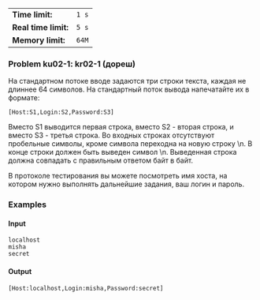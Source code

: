 |                      |       |
|----------------------|-------|
| **Time limit:**      | `1 s` |
| **Real time limit:** | `5 s` |
| **Memory limit:**    | `64M` |


### Problem ku02-1: kr02-1 (дореш)

На стандартном потоке вводе задаются три строки текста, каждая не
длиннее 64 символов. На стандартный поток вывода напечатайте их в
формате:

    
    
    [Host:S1,Login:S2,Password:S3]

Вместо S1 выводится первая строка, вместо S2 - вторая строка, и
вместо S3 - третья строка. Во входных строках отсутствуют
пробельные символы, кроме символа переходна на новую строку \n. В
конце строки должен быть выведен символ \n. Выведенная строка
должна совпадать с правильным ответом байт в байт.

В протоколе тестирования вы можете посмотреть имя хоста, на
котором нужно выполнять дальнейшие задания, ваш логин и пароль.

### Examples

#### Input

    
    
    localhost
    misha
    secret

#### Output

    
    
    [Host:localhost,Login:misha,Password:secret]

